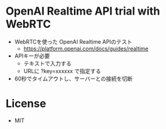 # OpenAI Realtime API trial with WebRTC

- WebRTCを使った OpenAI Realtime APIのテスト
  - https://platform.openai.com/docs/guides/realtime
- APIキーが必要
  - テキストで入力する
  - URLに ?key=xxxxxx で指定する
- 60秒でタイムアウトし、サーバーとの接続を切断

# License

- MIT
